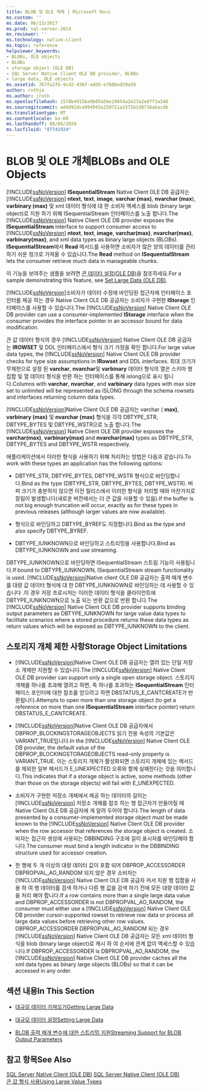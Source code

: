 ```yaml
---
title: BLOB 및 OLE 개체 | Microsoft Docs
ms.custom: ''
ms.date: 06/13/2017
ms.prod: sql-server-2014
ms.reviewer: ''
ms.technology: native-client
ms.topic: reference
helpviewer_keywords:
- BLOBs, OLE objects
- BLOBs
- storage object [OLE DB]
- SQL Server Native Client OLE DB provider, BLOBs
- large data, OLE objects
ms.assetid: 767fa2f6-9cd2-436f-add5-e760bed29a58
author: rothja
ms.author: jroth
ms.openlocfilehash: 15f8b4915ba9b05a5be19854a2e27a2e8ff3a346
ms.sourcegitcommit: ad4d92dce894592a259721a1571b1d8736abacdb
ms.translationtype: MT
ms.contentlocale: ko-KR
ms.lasthandoff: 08/04/2020
ms.locfileid: "87741924"
---
```

# <a name="blobs-and-ole-objects"></a><span data-ttu-id="ea498-102">BLOB 및 OLE 개체</span><span class="sxs-lookup"><span data-stu-id="ea498-102">BLOBs and OLE Objects</span></span>
  <span data-ttu-id="ea498-103">[!INCLUDE[ssNoVersion](../../includes/ssnoversion-md.md)] **ISequentialStream** Native Client OLE DB 공급자는 [!INCLUDE[ssNoVersion](../../includes/ssnoversion-md.md)] **ntext**, **text**, **image**, **varchar (max)**, **nvarchar (max**), **varbinary (max)** 및 xml 데이터 형식에 대 한 소비자 액세스를 blob (binary large object)로 지원 하기 위해 ISequentialStream 인터페이스를 노출 합니다.</span><span class="sxs-lookup"><span data-stu-id="ea498-103">The [!INCLUDE[ssNoVersion](../../includes/ssnoversion-md.md)] Native Client OLE DB provider exposes the **ISequentialStream** interface to support consumer access to [!INCLUDE[ssNoVersion](../../includes/ssnoversion-md.md)] **ntext**, **text**, **image**, **varchar(max)**, **nvarchar(max)**, **varbinary(max)**, and xml data types as binary large objects (BLOBs).</span></span> <span data-ttu-id="ea498-104">**ISequentialStream**에서 **Read** 메서드를 사용하면 소비자가 많은 양의 데이터를 관리하기 쉬운 청크로 가져올 수 있습니다.</span><span class="sxs-lookup"><span data-stu-id="ea498-104">The **Read** method on **ISequentialStream** lets the consumer retrieve much data in manageable chunks.</span></span>  
  
 <span data-ttu-id="ea498-105">이 기능을 보여주는 샘플을 보려면 [큰 데이터 설정&#40;OLE DB&#41;](../native-client-ole-db-how-to/set-large-data-ole-db.md)을 참조하세요.</span><span class="sxs-lookup"><span data-stu-id="ea498-105">For a sample demonstrating this feature, see [Set Large Data &#40;OLE DB&#41;](../native-client-ole-db-how-to/set-large-data-ole-db.md).</span></span>  
  
 <span data-ttu-id="ea498-106">[!INCLUDE[ssNoVersion](../../includes/ssnoversion-md.md)]소비자가 데이터 수정에 바인딩된 접근자에 인터페이스 포인터를 제공 하는 경우 Native Client OLE DB 공급자는 소비자가 구현한 **IStorage** 인터페이스를 사용할 수 있습니다.</span><span class="sxs-lookup"><span data-stu-id="ea498-106">The [!INCLUDE[ssNoVersion](../../includes/ssnoversion-md.md)] Native Client OLE DB provider can use a consumer-implemented **IStorage** interface when the consumer provides the interface pointer in an accessor bound for data modification.</span></span>  
  
 <span data-ttu-id="ea498-107">큰 값 데이터 형식의 경우 [!INCLUDE[ssNoVersion](../../includes/ssnoversion-md.md)] Native Client OLE DB 공급자는 **IROWSET** 및 DDL 인터페이스에서 형식 크기 가정을 확인 합니다.</span><span class="sxs-lookup"><span data-stu-id="ea498-107">For large value data types, the [!INCLUDE[ssNoVersion](../../includes/ssnoversion-md.md)] Native Client OLE DB provider checks for type size assumptions in **IRowset** and DDL interfaces.</span></span> <span data-ttu-id="ea498-108">최대 크기가 무제한으로 설정 된 **varchar**, **nvarchar**및 **varbinary** 데이터 형식의 열은 스키마 행 집합 및 열 데이터 형식을 반환 하는 인터페이스를 통해 islong으로 표시 됩니다.</span><span class="sxs-lookup"><span data-stu-id="ea498-108">Columns with **varchar**, **nvarchar**, and **varbinary** data types with max size set to unlimited will be represented as ISLONG through the schema rowsets and interfaces returning column data types.</span></span>  
  
 <span data-ttu-id="ea498-109">[!INCLUDE[ssNoVersion](../../includes/ssnoversion-md.md)]Native Client OLE DB 공급자는 varchar ( **max)**, **varbinary (max)** 및 **nvarchar (max)** 형식을 각각 DBTYPE_STR, DBTYPE_BYTES 및 DBTYPE_WSTR으로 노출 합니다.</span><span class="sxs-lookup"><span data-stu-id="ea498-109">The [!INCLUDE[ssNoVersion](../../includes/ssnoversion-md.md)] Native Client OLE DB provider exposes the **varchar(max)**, **varbinary(max)** and **nvarchar(max)** types as DBTYPE_STR, DBTYPE_BYTES and DBTYPE_WSTR respectively.</span></span>  
  
 <span data-ttu-id="ea498-110">애플리케이션에서 이러한 형식을 사용하기 위해 처리하는 방법은 다음과 같습니다.</span><span class="sxs-lookup"><span data-stu-id="ea498-110">To work with these types an application has the following options:</span></span>  
  
-   <span data-ttu-id="ea498-111">DBTYPE_STR, DBTYPE_BYTES, DBTYPE_WSTR 형식으로 바인딩합니다.</span><span class="sxs-lookup"><span data-stu-id="ea498-111">Bind as the type (DBTYPE_STR, DBTYPE_BYTES, DBTYPE_WSTR).</span></span> <span data-ttu-id="ea498-112">버퍼 크기가 충분하지 않으면 이전 릴리스에서 이러한 형식을 처리할 때와 마찬가지로 잘림이 발생합니다(새로운 버전에서는 더 큰 값을 사용할 수 있음).</span><span class="sxs-lookup"><span data-stu-id="ea498-112">If the buffer is not big enough truncation will occur, exactly as for these types in previous releases (although larger values are now available).</span></span>  
  
-   <span data-ttu-id="ea498-113">형식으로 바인딩하고 DBTYPE_BYREF도 지정합니다.</span><span class="sxs-lookup"><span data-stu-id="ea498-113">Bind as the type and also specify DBTYPE_BYREF.</span></span>  
  
-   <span data-ttu-id="ea498-114">DBTYPE_IUNKNOWN으로 바인딩하고 스트리밍을 사용합니다.</span><span class="sxs-lookup"><span data-stu-id="ea498-114">Bind as DBTYPE_IUNKNOWN and use streaming.</span></span>  
  
 <span data-ttu-id="ea498-115">DBTYPE_IUNKNOWN으로 바인딩하면 ISequentialStream 스트림 기능이 사용됩니다.</span><span class="sxs-lookup"><span data-stu-id="ea498-115">If bound to DBTYPE_IUNKNOWN, ISequentialStream stream functionality is used.</span></span> <span data-ttu-id="ea498-116">[!INCLUDE[ssNoVersion](../../includes/ssnoversion-md.md)]Native client OLE DB 공급자는 출력 매개 변수를 대량 값 데이터 형식에 대 한 DBTYPE_IUNKNOWN로 바인딩하는 데 사용할 수 있습니다 .이 경우 저장 프로시저는 이러한 데이터 형식을 클라이언트에 DBTYPE_IUNKNOWN으로 노출 되는 반환 값으로 반환 합니다.</span><span class="sxs-lookup"><span data-stu-id="ea498-116">The [!INCLUDE[ssNoVersion](../../includes/ssnoversion-md.md)] Native Client OLE DB provider supports binding output parameters as DBTYPE_IUNKNOWN for large value data types to facilitate scenarios where a stored procedure returns these data types as return values which will be exposed as DBTYPE_IUNKNOWN to the client.</span></span>  
  
## <a name="storage-object-limitations"></a><span data-ttu-id="ea498-117">스토리지 개체 제한 사항</span><span class="sxs-lookup"><span data-stu-id="ea498-117">Storage Object Limitations</span></span>  
  
-   <span data-ttu-id="ea498-118">[!INCLUDE[ssNoVersion](../../includes/ssnoversion-md.md)]Native Client OLE DB 공급자는 열려 있는 단일 저장소 개체만 지원할 수 있습니다.</span><span class="sxs-lookup"><span data-stu-id="ea498-118">The [!INCLUDE[ssNoVersion](../../includes/ssnoversion-md.md)] Native Client OLE DB provider can support only a single open storage object.</span></span> <span data-ttu-id="ea498-119">스토리지 개체를 하나를 초과해 열려고 하면, 즉 하나를 초과하는 **ISequentialStream** 인터페이스 포인터에 대한 참조를 얻으려고 하면 DBSTATUS_E_CANTCREATE가 반환됩니다.</span><span class="sxs-lookup"><span data-stu-id="ea498-119">Attempts to open more than one storage object (to get a reference on more than one **ISequentialStream** interface pointer) return DBSTATUS_E_CANTCREATE.</span></span>  
  
-   <span data-ttu-id="ea498-120">[!INCLUDE[ssNoVersion](../../includes/ssnoversion-md.md)]Native Client OLE DB 공급자에서 DBPROP_BLOCKINGSTORAGEOBJECTS 읽기 전용 속성의 기본값은 VARIANT_TRUE입니다.</span><span class="sxs-lookup"><span data-stu-id="ea498-120">In the [!INCLUDE[ssNoVersion](../../includes/ssnoversion-md.md)] Native Client OLE DB provider, the default value of the DBPROP_BLOCKINGSTORAGEOBJECTS read-only property is VARIANT_TRUE.</span></span> <span data-ttu-id="ea498-121">이는 스토리지 개체가 활성화되면 스토리지 개체에 있는 메서드를 제외한 일부 메서드가 E_UNEXPECTED 오류와 함께 실패한다는 것을 의미합니다.</span><span class="sxs-lookup"><span data-stu-id="ea498-121">This indicates that if a storage object is active, some methods (other than those on the storage objects) will fail with E_UNEXPECTED.</span></span>  
  
-   <span data-ttu-id="ea498-122">소비자가 구현한 저장소 개체에서 제공 하는 데이터의 길이는 [!INCLUDE[ssNoVersion](../../includes/ssnoversion-md.md)] 저장소 개체를 참조 하는 행 접근자가 만들어질 때 Native Client OLE DB 공급자에 게 알려 두어야 합니다.</span><span class="sxs-lookup"><span data-stu-id="ea498-122">The length of data presented by a consumer-implemented storage object must be made known to the [!INCLUDE[ssNoVersion](../../includes/ssnoversion-md.md)] Native Client OLE DB provider when the row accessor that references the storage object is created.</span></span> <span data-ttu-id="ea498-123">소비자는 접근자 생성에 사용되는 DBBINDING 구조에 길이 표시자를 바인딩해야 합니다.</span><span class="sxs-lookup"><span data-stu-id="ea498-123">The consumer must bind a length indicator in the DBBINDING structure used for accessor creation.</span></span>  
  
-   <span data-ttu-id="ea498-124">한 행에 두 개 이상의 대량 데이터 값이 포함 되어 DBPROP_ACCESSORDER DBPROPVAL_AO_RANDOM 되지 않은 경우 소비자는 [!INCLUDE[ssNoVersion](../../includes/ssnoversion-md.md)] Native Client OLE DB 공급자 커서 지원 행 집합을 사용 하 여 행 데이터를 검색 하거나 다른 행 값을 검색 하기 전에 모든 대량 데이터 값을 처리 해야 합니다.</span><span class="sxs-lookup"><span data-stu-id="ea498-124">If a row contains more than a single large data value and DBPROP_ACCESSORDER is not DBPROPVAL_AO_RANDOM, the consumer must either use a [!INCLUDE[ssNoVersion](../../includes/ssnoversion-md.md)] Native Client OLE DB provider cursor-supported rowset to retrieve row data or process all large data values before retrieving other row values.</span></span> <span data-ttu-id="ea498-125">DBPROP_ACCESSORDER DBPROPVAL_AO_RANDOM 되는 경우 [!INCLUDE[ssNoVersion](../../includes/ssnoversion-md.md)] Native Client OLE DB 공급자는 모든 xml 데이터 형식을 blob (binary large object)로 캐시 하 여 순서에 관계 없이 액세스할 수 있습니다.</span><span class="sxs-lookup"><span data-stu-id="ea498-125">If DBPROP_ACCESSORDER is DBPROPVAL_AO_RANDOM, the [!INCLUDE[ssNoVersion](../../includes/ssnoversion-md.md)] Native Client OLE DB provider caches all the xml data types as binary large objects (BLOBs) so that it can be accessed in any order.</span></span>  
  
## <a name="in-this-section"></a><span data-ttu-id="ea498-126">섹션 내용</span><span class="sxs-lookup"><span data-stu-id="ea498-126">In This Section</span></span>  
  
-   [<span data-ttu-id="ea498-127">대규모 데이터 가져오기</span><span class="sxs-lookup"><span data-stu-id="ea498-127">Getting Large Data</span></span>](getting-large-data.md)  
  
-   [<span data-ttu-id="ea498-128">대규모 데이터 설정</span><span class="sxs-lookup"><span data-stu-id="ea498-128">Setting Large Data</span></span>](setting-large-data.md)  
  
-   [<span data-ttu-id="ea498-129">BLOB 출력 매개 변수에 대한 스트리밍 지원</span><span class="sxs-lookup"><span data-stu-id="ea498-129">Streaming Support for BLOB Output Parameters</span></span>](streaming-support-for-blob-output-parameters.md)  
  
## <a name="see-also"></a><span data-ttu-id="ea498-130">참고 항목</span><span class="sxs-lookup"><span data-stu-id="ea498-130">See Also</span></span>  
 <span data-ttu-id="ea498-131">[SQL Server Native Client &#40;OLE DB&#41;](../native-client/ole-db/sql-server-native-client-ole-db.md) </span><span class="sxs-lookup"><span data-stu-id="ea498-131">[SQL Server Native Client &#40;OLE DB&#41;](../native-client/ole-db/sql-server-native-client-ole-db.md) </span></span>  
 [<span data-ttu-id="ea498-132">큰 값 형식 사용</span><span class="sxs-lookup"><span data-stu-id="ea498-132">Using Large Value Types</span></span>](../native-client/features/using-large-value-types.md)  
  
  
